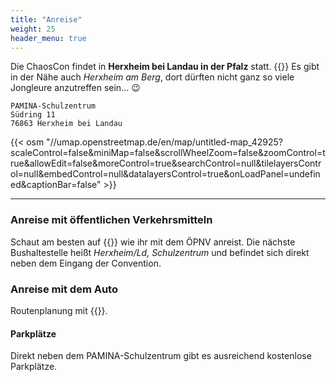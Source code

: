 ```yaml
---
title: "Anreise"
weight: 25
header_menu: true
---
```


Die ChaosCon findet in **Herxheim bei Landau in der Pfalz** statt.
{{<icon class="fa fa-warning">}} Es gibt in der Nähe auch _Herxheim am Berg_, dort dürften nicht ganz so viele Jongleure anzutreffen sein... 😉

```
PAMINA-Schulzentrum
Südring 11
76863 Herxheim bei Landau
```

{{< osm "//umap.openstreetmap.de/en/map/untitled-map_42925?scaleControl=false&miniMap=false&scrollWheelZoom=false&zoomControl=true&allowEdit=false&moreControl=true&searchControl=null&tilelayersControl=null&embedControl=null&datalayersControl=true&onLoadPanel=undefined&captionBar=false" >}}

---

### Anreise mit öffentlichen Verkehrsmitteln

Schaut am besten auf {{<extlink icon="fa fa-external-link" text="bahn.de" href="https://www.bahn.de/">}} wie ihr mit dem ÖPNV anreist. Die nächste Bushaltestelle heißt _Herxheim/Ld, Schulzentrum_ und befindet sich direkt neben dem Eingang der Convention.

### Anreise mit dem Auto

Routenplanung mit {{<extlink icon="fa fa-external-link" text="Google Maps" href="https://goo.gl/maps/v8TTLKuWVkcuB7M69">}}.

#### Parkplätze

Direkt neben dem PAMINA-Schulzentrum gibt es ausreichend kostenlose Parkplätze.

